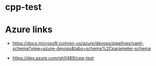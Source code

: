 # cpp-test

# Azure links

* https://docs.microsoft.com/en-us/azure/devops/pipelines/yaml-schema?view=azure-devops&tabs=schema%2Cparameter-schema

* https://dev.azure.com/gh0489/cpp-test
